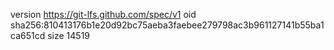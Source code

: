 version https://git-lfs.github.com/spec/v1
oid sha256:810413176b1e20d92bc75aeba3faebee279798ac3b961127141b55ba1ca651cd
size 14519
